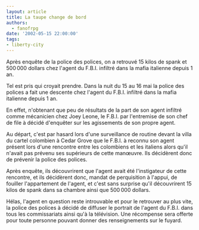 ```yaml
---
layout: article
title: La taupe change de bord
authors:
  - fanofrpg
date: '2002-05-15 22:00:00'
tags:
- liberty-city
---
```


Après enquête de la police des polices, on a retrouvé 15 kilos de spank et 500 000 dollars chez l'agent du F.B.I. infiltré dans la mafia italienne depuis 1 an.

Tel est pris qui croyait prendre. Dans la nuit du 15 au 16 mai la police des polices a fait une descente chez l'agent du F.B.I. infiltré dans la mafia italienne depuis 1 an.

En effet, n'obtenant que peu de résultats de la part de son agent infiltré comme mécanicien chez Joey Leone, le F.B.I. par l'entremise de son chef de file à décidé d'enquêter sur les agissements de son propre agent.

Au départ, c'est par hasard lors d'une surveillance de routine devant la villa du cartel colombien à Cedar Grove que le F.B.I. à reconnu son agent présent lors d'une rencontre entre les colombiens et les italiens alors qu'il n'avait pas prévenu ses supérieurs de cette manœuvre. Ils décidèrent donc de prévenir la police des polices.

Après enquête, ils découvrirent que l'agent avait été l'instigateur de cette rencontre, et ils décidèrent donc, mandat de perquisition à l'appui, de fouiller l'appartement de l'agent, et c'est sans surprise qu'il découvrirent 15 kilos de spank dans sa chambre ainsi que 500 000 dollars.

Hélas, l'agent en question reste introuvable et pour le retrouver au plus vite, la police des polices à décidé de diffuser le portrait de l'agent du F.B.I. dans tous les commissariats ainsi qu'à la télévision. Une récompense sera offerte pour toute personne pouvant donner des renseignements sur le fuyard.